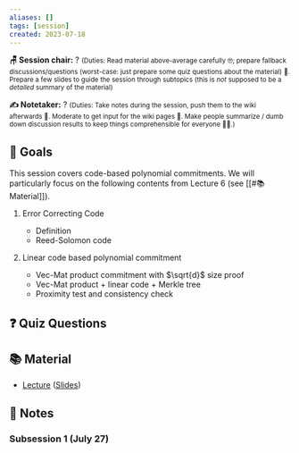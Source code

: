 ```yaml
---
aliases: []
tags: [session]
created: 2023-07-18
---
```


**🪑 Session chair:** ?
<small>(Duties: Read material above-average carefully 🤓; prepare fallback discussions/questions (worst-case: just prepare some quiz questions about the material) 🙋. Prepare a few slides to guide the session through subtopics (this is <i>not</i> supposed to be a <i>detailed</i> summary of the material)</small>

**✍️ Notetaker:** ?
<small>(Duties: Take notes during the session, push them to the wiki afterwards 📝. Moderate to get input for the wiki pages 🧠. Make people summarize / dumb down discussion results to keep things comprehensible for everyone 🧑‍⚖️.)</small>

## 🎯 Goals
This session covers code-based polynomial commitments. We will particularly focus on the following contents from Lecture 6 (see [[#📚 Material]]). 

1. Error Correcting Code
    - Definition
    - Reed-Solomon code

2. Linear code based polynomial commitment
    - Vec-Mat product commitment with $\sqrt{d}$ size proof
    - Vec-Mat product + linear code + Merkle tree
    - Proximity test and consistency check

## ❓ Quiz Questions


## 📚 Material
- [Lecture](https://youtu.be/1S7ZjqG9uyI) ([Slides](https://zk-learning.org/assets/lecture7-2023.pdf))

## 📝 Notes
### Subsession 1 (July 27)